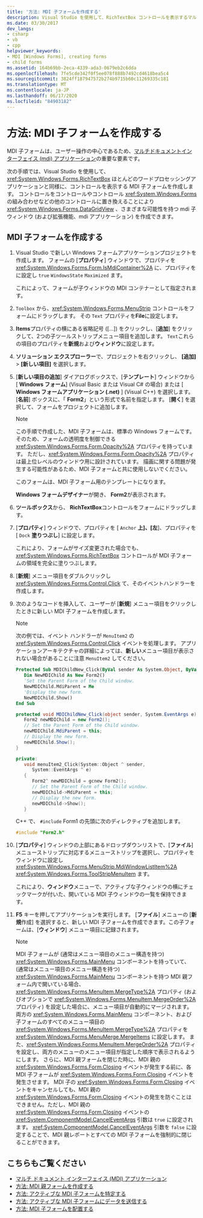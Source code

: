 ```yaml
---
title: '方法: MDI 子フォームを作成する'
description: Visual Studio を使用して、RichTextBox コントロールを表示するマルチドキュメントインターフェイス (MDI) 子フォームを作成する方法について説明します。
ms.date: 03/30/2017
dev_langs:
- csharp
- vb
- cpp
helpviewer_keywords:
- MDI [Windows Forms], creating forms
- child forms
ms.assetid: 164b69bb-2eca-4339-ada3-0679eb2c6dda
ms.openlocfilehash: 7fe5cde342f0f5ee078f888b7492cd4618bea5c4
ms.sourcegitcommit: 3824ff187947572b274b9715b60c11269335c181
ms.translationtype: MT
ms.contentlocale: ja-JP
ms.lasthandoff: 06/17/2020
ms.locfileid: "84903182"
---
```

# <a name="how-to-create-mdi-child-forms"></a>方法: MDI 子フォームを作成する

MDI 子フォームは、ユーザー操作の中心であるため、[マルチドキュメントインターフェイス (mdi) アプリケーション](multiple-document-interface-mdi-applications.md)の重要な要素です。

次の手順では、Visual Studio を使用して、 <xref:System.Windows.Forms.RichTextBox> ほとんどのワードプロセッシングアプリケーションと同様に、コントロールを表示する MDI 子フォームを作成します。 コントロールをコントロールやコントロール <xref:System.Windows.Forms> の組み合わせなどの他のコントロールに置き換えることにより <xref:System.Windows.Forms.DataGridView> 、さまざまな可能性を持つ mdi 子ウィンドウ (および拡張機能、mdi アプリケーション) を作成できます。

## <a name="create-mdi-child-forms"></a>MDI 子フォームを作成する

1. Visual Studio で新しい Windows フォームアプリケーションプロジェクトを作成します。 フォームの [**プロパティ**] ウィンドウで、プロパティを <xref:System.Windows.Forms.Form.IsMdiContainer%2A> に、プロパティをに設定し `true` `WindowsState` `Maximized` ます。

   これによって、フォームが子ウィンドウの MDI コンテナーとして指定されます。

2. `Toolbox` から、<xref:System.Windows.Forms.MenuStrip> コントロールをフォームにドラッグします。 その `Text` プロパティを**File**に設定します。

3. **Items**プロパティの横にある省略記号 ([...]) をクリックし、[**追加**] をクリックして、2つの子ツールストリップメニュー項目を追加します。 `Text`これらの項目のプロパティを**新規**および**ウィンドウ**に設定します。

4. **ソリューション エクスプローラー**で、プロジェクトを右クリックし、 **[追加]**  >  **[新しい項目]** を選択します。

5. [**新しい項目の追加**] ダイアログボックスで、[**テンプレート**] ウィンドウから [ **Windows フォーム**] (Visual Basic または Visual C# の場合) または [ **Windows フォームアプリケーション (.net)** ] (Visual C++) を選択します。 [**名前**] ボックスに、「 **Form2**」という形式で名前を指定します。 [**開く**] を選択して、フォームをプロジェクトに追加します。

    > [!NOTE]
    > この手順で作成した、MDI 子フォームは、標準の Windows フォームです。 そのため、フォームの透明度を制御できる <xref:System.Windows.Forms.Form.Opacity%2A> プロパティを持っています。 ただし、<xref:System.Windows.Forms.Form.Opacity%2A> プロパティは最上位レベルのウィンドウ用に設計されています。 描画に関する問題が発生する可能性があるため、MDI 子フォームと共に使用しないでください。

     このフォームは、MDI 子フォーム用のテンプレートになります。

     **Windows フォームデザイナー**が開き、 **Form2**が表示されます。

6. **ツールボックス**から、 **RichTextBox**コントロールをフォームにドラッグします。

7. [**プロパティ**] ウィンドウで、プロパティを [ `Anchor` **上]、[左**]、プロパティを [ `Dock` **塗りつぶし**] に設定します。

   これにより、フォームがサイズ変更された場合でも、<xref:System.Windows.Forms.RichTextBox> コントロールが MDI 子フォームの領域を完全に塗りつぶします。

8. [**新規**] メニュー項目をダブルクリックし <xref:System.Windows.Forms.Control.Click> て、そのイベントハンドラーを作成します。

9. 次のようなコードを挿入して、ユーザーが [**新規**] メニュー項目をクリックしたときに新しい MDI 子フォームを作成します。

   > [!NOTE]
   > 次の例では、イベント ハンドラーが `MenuItem2` の <xref:System.Windows.Forms.Control.Click> イベントを処理します。 アプリケーションアーキテクチャの詳細によっては、**新しい**メニュー項目が表示されない場合があることに注意 `MenuItem2` してください。

    ```vb
    Protected Sub MDIChildNew_Click(ByVal sender As System.Object, ByVal e As System.EventArgs) Handles MenuItem2.Click
       Dim NewMDIChild As New Form2()
       'Set the Parent Form of the Child window.
       NewMDIChild.MdiParent = Me
       'Display the new form.
       NewMDIChild.Show()
    End Sub
    ```

    ```csharp
    protected void MDIChildNew_Click(object sender, System.EventArgs e){
       Form2 newMDIChild = new Form2();
       // Set the Parent Form of the Child window.
       newMDIChild.MdiParent = this;
       // Display the new form.
       newMDIChild.Show();
    }
    ```

    ```cpp
    private:
       void menuItem2_Click(System::Object ^ sender,
          System::EventArgs ^ e)
       {
          Form2^ newMDIChild = gcnew Form2();
          // Set the Parent Form of the Child window.
          newMDIChild->MdiParent = this;
          // Display the new form.
          newMDIChild->Show();
       }
    ```

   C++ で、 `#include` Form1 の先頭に次のディレクティブを追加します。

   ```cpp
   #include "Form2.h"
   ```

10. [**プロパティ**] ウィンドウの上部にあるドロップダウンリストで、[**ファイル**] メニューストリップに対応するメニューストリップを選択し、プロパティをウィンドウに設定し <xref:System.Windows.Forms.MenuStrip.MdiWindowListItem%2A> <xref:System.Windows.Forms.ToolStripMenuItem> ます。

    これにより、**ウィンドウ**メニューで、アクティブな子ウィンドウの横にチェックマークが付いた、開いている MDI 子ウィンドウの一覧を保持できます。

11. **F5** キーを押してアプリケーションを実行します。 [**ファイル**] メニューの [**新規**作成] を選択すると、新しい MDI 子フォームを作成できます。この子フォームは、[**ウィンドウ**] メニュー項目に記録されます。

    > [!NOTE]
    > MDI 子フォームが (通常はメニュー項目のメニュー構造を持つ) <xref:System.Windows.Forms.MainMenu> コンポーネントを持っていて、(通常はメニュー項目のメニュー構造を持つ) <xref:System.Windows.Forms.MainMenu> コンポーネントを持つ MDI 親フォーム内で開いている場合、<xref:System.Windows.Forms.MenuItem.MergeType%2A> プロパティ (およびオプションで <xref:System.Windows.Forms.MenuItem.MergeOrder%2A> プロパティ) を設定した場合に、メニュー項目が自動的にマージされます。 両方の <xref:System.Windows.Forms.MainMenu> コンポーネント、および子フォームのすべてのメニュー項目の <xref:System.Windows.Forms.MenuItem.MergeType%2A> プロパティを <xref:System.Windows.Forms.MenuMerge.MergeItems> に設定します。 また、<xref:System.Windows.Forms.MenuItem.MergeOrder%2A> プロパティを設定し、両方のメニューのメニュー項目が指定した順序で表示されるようにします。 さらに、MDI 親フォームを閉じた時に、MDI 親の <xref:System.Windows.Forms.Form.Closing> イベントが発生する前に、各 MDI 子フォームが <xref:System.Windows.Forms.Form.Closing> イベントを発生させます。 MDI 子の <xref:System.Windows.Forms.Form.Closing> イベントをキャンセルしても、MDI 親の <xref:System.Windows.Forms.Form.Closing> イベントの発生を防ぐことはできません。ただし、MDI 親の <xref:System.Windows.Forms.Form.Closing> イベントの <xref:System.ComponentModel.CancelEventArgs> 引数は `true` に設定されます。 <xref:System.ComponentModel.CancelEventArgs> 引数を `false` に設定することで、MDI 親レポートとすべての MDI 子フォームを強制的に閉じることができます。

## <a name="see-also"></a>こちらもご覧ください

- [マルチ ドキュメント インターフェイス (MDI) アプリケーション](multiple-document-interface-mdi-applications.md)
- [方法: MDI 親フォームを作成する](how-to-create-mdi-parent-forms.md)
- [方法: アクティブな MDI 子フォームを特定する](how-to-determine-the-active-mdi-child.md)
- [方法: アクティブな MDI 子フォームにデータを送信する](how-to-send-data-to-the-active-mdi-child.md)
- [方法: MDI 子フォームを配置する](how-to-arrange-mdi-child-forms.md)
